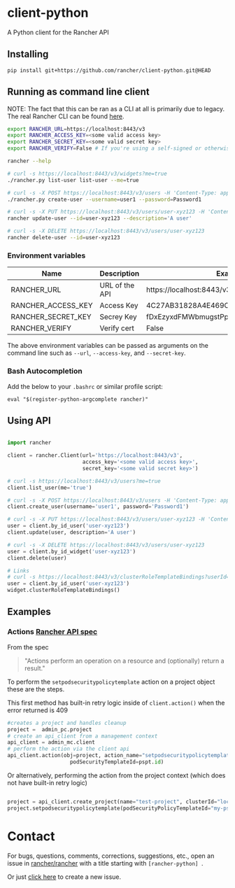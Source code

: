 # client-python

A Python client for the Rancher API

## Installing
```
pip install git+https://github.com/rancher/client-python.git@HEAD
```

## Running as command line client
NOTE: The fact that this can be ran as a CLI at all is primarily due to legacy. The real Rancher CLI can be found [here](https://github.com/rancher/cli).


```bash
export RANCHER_URL=https://localhost:8443/v3
export RANCHER_ACCESS_KEY=<some valid access key>
export RANCHER_SECRET_KEY=<some valid secret key>
export RANCHER_VERIFY=False # If you're using a self-signed or otherwise invalid cert

rancher --help

# curl -s https://localhost:8443/v3/widgets?me=true
./rancher.py list-user list-user --me=true

# curl -s -X POST https://localhost:8443/v3/users -H 'Content-Type: application/json' -d '{ "username" : "user1", "password": "Password1" }'
./rancher.py create-user --username=user1 --password=Password1

# curl -s -X PUT https://localhost:8443/v3/users/user-xyz123 -H 'Content-Type: application/json' -d '{ "description" : "A user" }'
rancher update-user --id=user-xyz123 --description='A user'

# curl -s -X DELETE https://localhost:8443/v3/users/user-xyz123
rancher delete-user --id=user-xyz123
```

### Environment variables

|Name               | Description    | Example                                 |
|-------------------|----------------|-----------------------------------------|
|RANCHER_URL        | URL of the API | https://localhost:8443/v3                |
|RANCHER_ACCESS_KEY | Access Key     | 4C27AB31828A4E469C09                    |
|RANCHER_SECRET_KEY | Secrey Key     | fDxEzyxdFMWbmugstPpzykj2qA84Tn9DPDiAc3Sb|
|RANCHER_VERIFY     | Verify cert    | False                                   |

The above environment variables can be passed as arguments on the command line such as `--url`, `--access-key`, and `--secret-key`.

### Bash Autocompletion

Add the below to your `.bashrc` or similar profile script:
```
eval "$(register-python-argcomplete rancher)"
```

## Using API

```python

import rancher

client = rancher.Client(url='https://localhost:8443/v3',
                        access_key='<some valid access key>',
                        secret_key='<some valid secret key>')

# curl -s https://localhost:8443/v3/users?me=true
client.list_user(me='true')

# curl -s -X POST https://localhost:8443/v3/users -H 'Content-Type: application/json' -d '{ "username" : "user1", "password": "Password1" }'
client.create_user(username='user1', password='Password1')

# curl -s -X PUT https://localhost:8443/v3/users/user-xyz123 -H 'Content-Type: application/json' -d '{ "description" : "A user" }'
user = client.by_id_user('user-xyz123')
client.update(user, description='A user')

# curl -s -X DELETE https://localhost:8443/v3/users/user-xyz123
user = client.by_id_widget('user-xyz123')
client.delete(user)

# Links
# curl -s https://localhost:8443/v3/clusterRoleTemplateBindings?userId=user-xyz123
user = client.by_id_user('user-xyz123')
widget.clusterRoleTemplateBindings()
```
## Examples

### Actions [Rancher API spec](https://github.com/rancher/api-spec/blob/master/specification.md#actions)
From the spec 
> "Actions perform an operation on a resource and (optionally) return a result."

To perform the `setpodsecuritypolicytemplate` action on a project object these are the steps.

This first method has built-in retry logic inside of `client.action()` when the error returned is 409
```python
#creates a project and handles cleanup
project =  admin_pc.project 
# create an api_client from a management context
api_client = admin_mc.client
# perform the action via the client api
api_client.action(obj=project, action_name="setpodsecuritypolicytemplate",
                    podSecurityTemplateId=pspt.id)
```
Or alternatively, performing the action from the project context (which does not have built-in retry logic)
```python

project = api_client.create_project(name="test-project", clusterId="local")
project.setpodsecuritypolicytemplate(podSecurityPolicyTemplateId="my-pspt")

```

# Contact
For bugs, questions, comments, corrections, suggestions, etc., open an issue in
 [rancher/rancher](//github.com/rancher/rancher/issues) with a title starting with `[rancher-python] `.

Or just [click here](//github.com/rancher/rancher/issues/new?title=%5Brancher-python%5D%20) to create a new issue.
